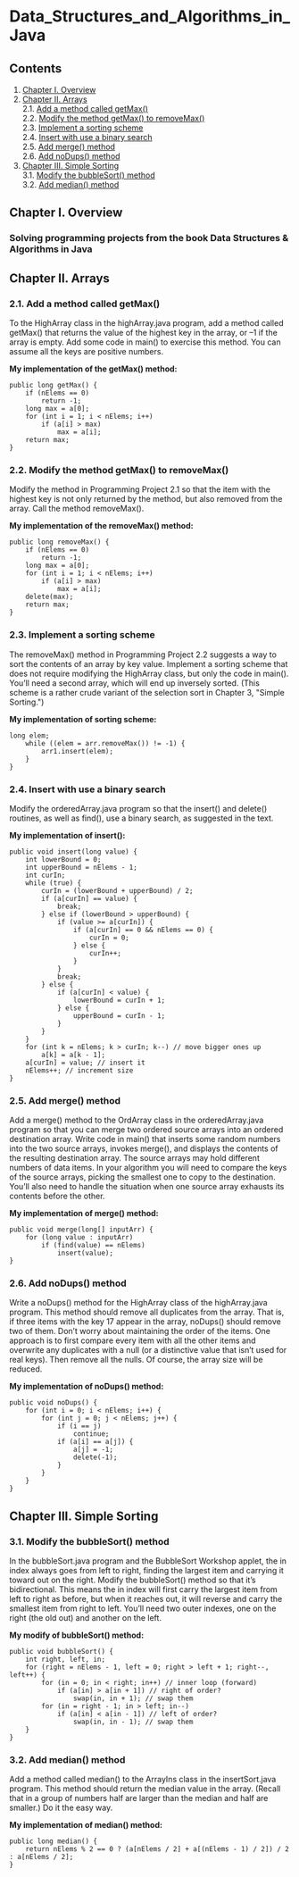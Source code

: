 # Data_Structures_and_Algorithms_in_Java

## Contents

1. [Chapter I. Overview](#chapter-i-overview)
2. [Chapter II. Arrays](#chapter-ii-arrays)  
   2.1. [Add a method called getMax()](#21-add-a-method-called-getmax)  
   2.2. [Modify the method getMax() to removeMax()](#22-modify-the-method-getmax-to-removemax)  
   2.3. [Implement a sorting scheme](#23-implement-a-sorting-scheme)  
   2.4. [Insert with use a binary search](#24-insert-with-use-a-binary-search)  
   2.5. [Add merge() method](#25-add-merge-method)  
   2.6. [Add noDups() method](#26-add-nodups-method)
3. [Chapter III. Simple Sorting](#chapter-iii-simple-sorting)  
   3.1. [Modify the bubbleSort() method](#31-modify-the-bubblesort-method)  
   3.2. [Add median() method](#32-add-median-method)

## Chapter I. Overview

### Solving programming projects from the book Data Structures & Algorithms in Java

## Chapter II. Arrays

### 2.1. Add a method called getMax()

To the HighArray class in the highArray.java program,
add a method called getMax() that returns the value of the highest key in the array,
or –1 if the array is empty. Add some code in main() to exercise this method.
You can assume all the keys are positive numbers.

**My implementation of the getMax() method:**

```
public long getMax() {
    if (nElems == 0)
        return -1;
    long max = a[0];
    for (int i = 1; i < nElems; i++)
        if (a[i] > max)
            max = a[i];
    return max;
}
```

### 2.2. Modify the method getMax() to removeMax()

Modify the method in Programming Project 2.1 so that the item with the
highest key is not only returned by the method, but also removed from the
array. Call the method removeMax().

**My implementation of the removeMax() method:**

```
public long removeMax() {
    if (nElems == 0)
        return -1;
    long max = a[0];
    for (int i = 1; i < nElems; i++)
        if (a[i] > max)
            max = a[i];
    delete(max);
    return max;
}
```

### 2.3. Implement a sorting scheme

The removeMax() method in Programming Project 2.2 suggests a way to sort
the contents of an array by key value. Implement a sorting scheme that does
not require modifying the HighArray class, but only the code in main().
You’ll need a second array, which will end up inversely sorted.
(This scheme is a rather crude variant of the selection sort in Chapter 3, "Simple Sorting.")

**My implementation of sorting scheme:**

```
long elem;
    while ((elem = arr.removeMax()) != -1) {
        arr1.insert(elem);
    }
}
```

### 2.4. Insert with use a binary search

Modify the orderedArray.java program so that the insert() and
delete() routines, as well as find(), use a binary search, as suggested in the text.

**My implementation of insert():**

```
public void insert(long value) {
    int lowerBound = 0;
    int upperBound = nElems - 1;
    int curIn;
    while (true) {
        curIn = (lowerBound + upperBound) / 2;
        if (a[curIn] == value) {
            break;
        } else if (lowerBound > upperBound) {
            if (value >= a[curIn]) {
                if (a[curIn] == 0 && nElems == 0) {
                    curIn = 0;
                } else {
                    curIn++;
                }
            }
            break;
        } else {
            if (a[curIn] < value) {
                lowerBound = curIn + 1;
            } else {
                upperBound = curIn - 1;
            }
        }
    }
    for (int k = nElems; k > curIn; k--) // move bigger ones up
        a[k] = a[k - 1];
    a[curIn] = value; // insert it
    nElems++; // increment size
}
```

### 2.5. Add merge() method

Add a merge() method to the OrdArray class in the orderedArray.java
program so that you can merge two ordered source arrays into an
ordered destination array. Write code in main() that inserts some random
numbers into the two source arrays, invokes merge(), and displays the contents
of the resulting destination array. The source arrays may hold different
numbers of data items. In your algorithm you will need to compare the keys of
the source arrays, picking the smallest one to copy to the destination. You’ll
also need to handle the situation when one source array exhausts its contents
before the other.

**My implementation of merge() method:**

```
public void merge(long[] inputArr) {
    for (long value : inputArr)
        if (find(value) == nElems)
            insert(value);
}
```

### 2.6. Add noDups() method

Write a noDups() method for the HighArray class of the highArray.java
program. This method should remove all duplicates from the
array. That is, if three items with the key 17 appear in the array, noDups()
should remove two of them. Don’t worry about maintaining the order of the
items. One approach is to first compare every item with all the other items and
overwrite any duplicates with a null (or a distinctive value that isn’t used for
real keys). Then remove all the nulls. Of course, the array size will be reduced.

**My implementation of noDups() method:**

```
public void noDups() {
    for (int i = 0; i < nElems; i++) {
        for (int j = 0; j < nElems; j++) {
            if (i == j)
                continue;
            if (a[i] == a[j]) {
                a[j] = -1;
                delete(-1);
            }
        }
    }
}
```

## Chapter III. Simple Sorting

### 3.1. Modify the bubbleSort() method

In the bubbleSort.java program and the BubbleSort Workshop
applet, the in index always goes from left to right, finding the largest item and
carrying it toward out on the right. Modify the bubbleSort() method so that it’s
bidirectional. This means the in index will first carry the largest item from left
to right as before, but when it reaches out, it will reverse and carry the smallest
item from right to left. You’ll need two outer indexes, one on the right (the old
out) and another on the left.

**My modify of bubbleSort() method:**

```
public void bubbleSort() {
    int right, left, in;
    for (right = nElems - 1, left = 0; right > left + 1; right--, left++) {
        for (in = 0; in < right; in++) // inner loop (forward)
            if (a[in] > a[in + 1]) // right of order?
                swap(in, in + 1); // swap them
        for (in = right - 1; in > left; in--)
            if (a[in] < a[in - 1]) // left of order?
                swap(in, in - 1); // swap them
    }
}
```

### 3.2. Add median() method

Add a method called median() to the ArrayIns class in the insertSort.java
program. This method should return the median value in the
array. (Recall that in a group of numbers half are larger than the median and
half are smaller.) Do it the easy way.

**My implementation of median() method:**

```
public long median() {
    return nElems % 2 == 0 ? (a[nElems / 2] + a[(nElems - 1) / 2]) / 2 : a[nElems / 2];
}
```